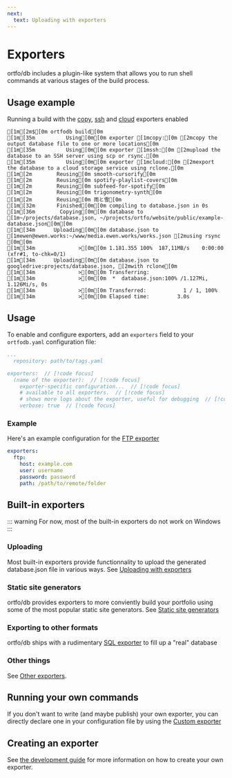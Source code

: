 ```yaml
---
next:
  text: Uploading with exporters
---
```


# Exporters

ortfo/db includes a plugin-like system that allows you to run shell commands at various stages of the build process.

## Usage example

Running a build with the [copy](/db/exporters/misc.md#copy), [ssh](/db/exporters/uploading.md#ssh) and [cloud](/db/exporters/uploading.md#cloud) exporters enabled


```ansi{11-99}
[1m[2m$[0m ortfodb build[0m
[1m[35m          Using[0m[0m exporter [1mcopy:[0m [2mcopy the output database file to one or more locations[0m
[1m[35m          Using[0m[0m exporter [1mssh:[0m [2mupload the database to an SSH server using scp or rsync.[0m
[1m[35m          Using[0m[0m exporter [1mcloud:[0m [2mexport the database to a cloud storage service using rclone.[0m
[1m[2m        Reusing[0m smooth-cursorify[0m
[1m[2m        Reusing[0m spotify-playlist-covers[0m
[1m[2m        Reusing[0m subfeed-for-spotify[0m
[1m[2m        Reusing[0m trigonometry-synth[0m
[1m[2m        Reusing[0m 雨と雪[0m
[1m[32m       Finished[0m[0m compiling to database.json in 0s
[1m[36m        Copying[0m[0m database to [1m~/projects/database.json, ~/projects/ortfo/website/public/example-database.json[0m[0m
[1m[34m      Uploading[0m[0m database.json to [1mewen@ewen.works:~/www/media.ewen.works/works.json [2musing rsync  [0m[0m
[1m[34m              >[0m[0m 1.181.355 100%  187,11MB/s    0:00:00 (xfr#1, to-chk=0/1)
[1m[34m      Uploading[0m[0m database.json to googledrive:projects/database.json, [2mwith rclone[0m
[1m[34m              >[0m[0m Transferring:
[1m[34m              >[0m[0m  *  database.json:100% /1.127Mi, 1.126Mi/s, 0s
[1m[34m              >[0m[0m Transferred:            1 / 1, 100%
[1m[34m              >[0m[0m Elapsed time:         3.0s
```



## Usage

To enable and configure exporters, add an `exporters` field to your `ortfodb.yaml` configuration file:

```yaml
...
  repository: path/to/tags.yaml

exporters:  // [!code focus]
  (name of the exporter):  // [!code focus]
    exporter-specific configuration...  // [!code focus]
    # available to all exporters.  // [!code focus]
    # shows more logs about the exporter, useful for debugging  // [!code focus]
    verbose: true  // [!code focus]
```

### Example

Here's an example configuration for the [FTP exporter](./uploading.md#sftp)

```yaml
exporters:
  ftp:
    host: example.com
    user: username
    password: password
    path: /path/to/remote/folder
```

## Built-in exporters

::: warning
For now, most of the built-in exporters do not work on Windows
:::

<!-- ::: tip New in v1.4.0 (not out yet)

Run [`ortfodb exporters list`](/db/commands/exporters-list) to get the list of all built-in exporters.

Run [`ortfodb exporters doc <name>`](/db/commands/exporters-doc) to get help on a specific exporter.

::: -->

### Uploading

Most built-in exporters provide functionnality to upload the generated database.json file in various ways. See [Uploading with exporters](/db/exporters/uploading.md)

### Static site generators

ortfo/db provides exporters to more conviently build your portfolio using some of the most popular static site generators. See [Static site generators](./static-site-generators)

### Exporting to other formats

ortfo/db ships with a rudimentary [SQL exporter](./formats.md#sql) to fill up a "real" database

### Other things

See [Other exporters](./misc.md).

## Running your own commands

If you don't want to write (and maybe publish) your own exporter, you can directly declare one in your configuration file by using the [Custom exporter](./custom.md)

## Creating an exporter

See [the development guide](./development.md) for more information on how to create your own exporter.
